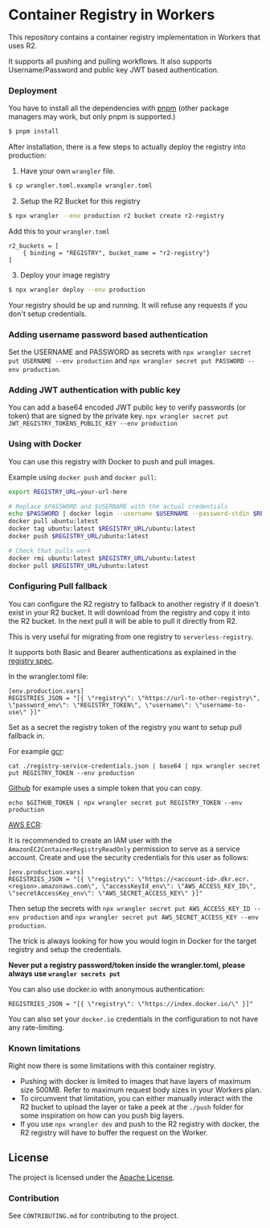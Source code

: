 # Container Registry in Workers

This repository contains a container registry implementation in Workers that uses R2.

It supports all pushing and pulling workflows. It also supports
Username/Password and public key JWT based authentication.

### Deployment

You have to install all the dependencies with [pnpm](https://pnpm.io/installation) (other package managers may work, but only pnpm is supported.)

```bash
$ pnpm install
```

After installation, there is a few steps to actually deploy the registry into production:

1. Have your own `wrangler` file.

```bash
$ cp wrangler.toml.example wrangler.toml
```

2. Setup the R2 Bucket for this registry

```bash
$ npx wrangler --env production r2 bucket create r2-registry
```

Add this to your `wrangler.toml`

```
r2_buckets = [
    { binding = "REGISTRY", bucket_name = "r2-registry"}
]
```

3. Deploy your image registry

```bash
$ npx wrangler deploy --env production
```

Your registry should be up and running. It will refuse any requests if you don't setup credentials.

### Adding username password based authentication

Set the USERNAME and PASSWORD as secrets with `npx wrangler secret put USERNAME --env production` and `npx wrangler secret put PASSWORD --env production`.

### Adding JWT authentication with public key

You can add a base64 encoded JWT public key to verify passwords (or token) that are signed by the private key.
`npx wrangler secret put JWT_REGISTRY_TOKENS_PUBLIC_KEY --env production`

### Using with Docker

You can use this registry with Docker to push and pull images.

Example using `docker push` and `docker pull`:

```bash
export REGISTRY_URL=your-url-here

# Replace $PASSWORD and $USERNAME with the actual credentials
echo $PASSWORD | docker login --username $USERNAME --password-stdin $REGISTRY_URL
docker pull ubuntu:latest
docker tag ubuntu:latest $REGISTRY_URL/ubuntu:latest
docker push $REGISTRY_URL/ubuntu:latest

# Check that pulls work
docker rmi ubuntu:latest $REGISTRY_URL/ubuntu:latest
docker pull $REGISTRY_URL/ubuntu:latest
```

### Configuring Pull fallback

You can configure the R2 registry to fallback to another registry if
it doesn't exist in your R2 bucket. It will download from the registry
and copy it into the R2 bucket. In the next pull it will be able to pull it directly from R2.

This is very useful for migrating from one registry to `serverless-registry`.

It supports both Basic and Bearer authentications as explained in the
[registry spec](https://distribution.github.io/distribution/spec/auth/token/).

In the wrangler.toml file:

```
[env.production.vars]
REGISTRIES_JSON = "[{ \"registry\": \"https://url-to-other-registry\", \"password_env\": \"REGISTRY_TOKEN\", \"username\": \"username-to-use\" }]"
```

Set as a secret the registry token of the registry you want to setup
pull fallback in.

For example [gcr](https://cloud.google.com/artifact-registry/docs/reference/docker-api):

```
cat ./registry-service-credentials.json | base64 | npx wrangler secret put REGISTRY_TOKEN --env production
```

[Github](https://github.com/settings/tokens) for example uses a simple token that you can copy.

```
echo $GITHUB_TOKEN | npx wrangler secret put REGISTRY_TOKEN --env production
```

[AWS ECR](https://aws.amazon.com/ecr/):

It is recommended to create an IAM user with the `AmazonEC2ContainerRegistryReadOnly` permission to serve as a service account. Create and use the security credentials for this user as follows:

```
[env.production.vars]
REGISTRIES_JSON = "[{ \"registry\": \"https://<account-id>.dkr.ecr.<region>.amazonaws.com\", \"accessKeyId_env\": \"AWS_ACCESS_KEY_ID\", \"secretAccessKey_env\": \"AWS_SECRET_ACCESS_KEY\" }]"
```

Then setup the secrets with `npx wrangler secret put AWS_ACCESS_KEY_ID --env production` and `npx wrangler secret put AWS_SECRET_ACCESS_KEY --env production`.

The trick is always looking for how you would login in Docker for
the target registry and setup the credentials.

**Never put a registry password/token inside the wrangler.toml, please always use `wrangler secrets put`**

You can also use docker.io with anonymous authentication:
```
REGISTRIES_JSON = "[{ \"registry\": \"https://index.docker.io/\" }]"
```

You can also set your `docker.io` credentials in the configuration to not have any rate-limiting.


### Known limitations

Right now there is some limitations with this container registry.

- Pushing with docker is limited to images that have layers of maximum size 500MB. Refer to maximum request body sizes in your Workers plan.
- To circumvent that limitation, you can either manually interact with the R2 bucket to upload the layer or take a
  peek at the `./push` folder for some inspiration on how can you push big layers.
- If you use `npx wrangler dev` and push to the R2 registry with docker, the R2 registry will have to buffer the request on the Worker.

## License

The project is licensed under the [Apache License](https://opensource.org/licenses/apache-2.0/).

### Contribution

See `CONTRIBUTING.md` for contributing to the project.


